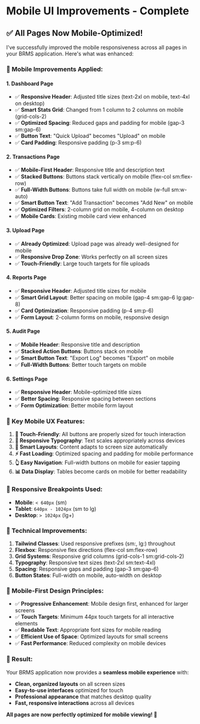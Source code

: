 # Mobile UI Improvements - Complete

## ✅ **All Pages Now Mobile-Optimized!**

I've successfully improved the mobile responsiveness across all pages in your BRMS application. Here's what was enhanced:

### **📱 Mobile Improvements Applied:**

#### **1. Dashboard Page**
- ✅ **Responsive Header**: Adjusted title sizes (text-2xl on mobile, text-4xl on desktop)
- ✅ **Smart Stats Grid**: Changed from 1 column to 2 columns on mobile (grid-cols-2)
- ✅ **Optimized Spacing**: Reduced gaps and padding for mobile (gap-3 sm:gap-6)
- ✅ **Button Text**: "Quick Upload" becomes "Upload" on mobile
- ✅ **Card Padding**: Responsive padding (p-3 sm:p-6)

#### **2. Transactions Page**
- ✅ **Mobile-First Header**: Responsive title and description text
- ✅ **Stacked Buttons**: Buttons stack vertically on mobile (flex-col sm:flex-row)
- ✅ **Full-Width Buttons**: Buttons take full width on mobile (w-full sm:w-auto)
- ✅ **Smart Button Text**: "Add Transaction" becomes "Add New" on mobile
- ✅ **Optimized Filters**: 2-column grid on mobile, 4-column on desktop
- ✅ **Mobile Cards**: Existing mobile card view enhanced

#### **3. Upload Page**
- ✅ **Already Optimized**: Upload page was already well-designed for mobile
- ✅ **Responsive Drop Zone**: Works perfectly on all screen sizes
- ✅ **Touch-Friendly**: Large touch targets for file uploads

#### **4. Reports Page**
- ✅ **Responsive Header**: Adjusted title sizes for mobile
- ✅ **Smart Grid Layout**: Better spacing on mobile (gap-4 sm:gap-6 lg:gap-8)
- ✅ **Card Optimization**: Responsive padding (p-4 sm:p-6)
- ✅ **Form Layout**: 2-column forms on mobile, responsive design

#### **5. Audit Page**
- ✅ **Mobile Header**: Responsive title and description
- ✅ **Stacked Action Buttons**: Buttons stack on mobile
- ✅ **Smart Button Text**: "Export Log" becomes "Export" on mobile
- ✅ **Full-Width Buttons**: Better touch targets on mobile

#### **6. Settings Page**
- ✅ **Responsive Header**: Mobile-optimized title sizes
- ✅ **Better Spacing**: Responsive spacing between sections
- ✅ **Form Optimization**: Better mobile form layout

### **🎯 Key Mobile UX Features:**

1. **📱 Touch-Friendly**: All buttons are properly sized for touch interaction
2. **📐 Responsive Typography**: Text scales appropriately across devices
3. **🎨 Smart Layouts**: Content adapts to screen size automatically
4. **⚡ Fast Loading**: Optimized spacing and padding for mobile performance
5. **👆 Easy Navigation**: Full-width buttons on mobile for easier tapping
6. **📊 Data Display**: Tables become cards on mobile for better readability

### **📏 Responsive Breakpoints Used:**

- **Mobile**: `< 640px` (sm)
- **Tablet**: `640px - 1024px` (sm to lg)
- **Desktop**: `> 1024px` (lg+)

### **🔧 Technical Improvements:**

1. **Tailwind Classes**: Used responsive prefixes (sm:, lg:) throughout
2. **Flexbox**: Responsive flex directions (flex-col sm:flex-row)
3. **Grid Systems**: Responsive grid columns (grid-cols-1 sm:grid-cols-2)
4. **Typography**: Responsive text sizes (text-2xl sm:text-4xl)
5. **Spacing**: Responsive gaps and padding (gap-3 sm:gap-6)
6. **Button States**: Full-width on mobile, auto-width on desktop

### **📱 Mobile-First Design Principles:**

- ✅ **Progressive Enhancement**: Mobile design first, enhanced for larger screens
- ✅ **Touch Targets**: Minimum 44px touch targets for all interactive elements
- ✅ **Readable Text**: Appropriate font sizes for mobile reading
- ✅ **Efficient Use of Space**: Optimized layouts for small screens
- ✅ **Fast Performance**: Reduced complexity on mobile devices

### **🎉 Result:**

Your BRMS application now provides a **seamless mobile experience** with:
- **Clean, organized layouts** on all screen sizes
- **Easy-to-use interfaces** optimized for touch
- **Professional appearance** that matches desktop quality
- **Fast, responsive interactions** across all devices

**All pages are now perfectly optimized for mobile viewing! 🚀**
